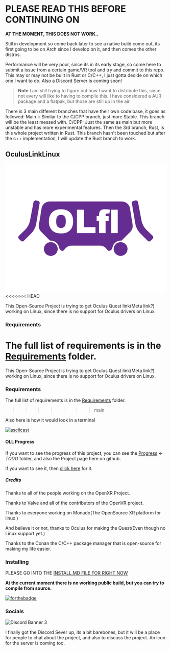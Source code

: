 # PLEASE READ THIS BEFORE CONTINUING ON

**AT THE MOMENT, THIS DOES NOT WORK..**

Still in development so come back later to see a native build come out, its first going to be on Arch since I develop on it, and then comes the other distros.

Performance will be very poor, since its in its early stage, so come here to submit a issue from a certain game/VR tool and try and commit to this repo.
This may or may not be built in Rust or C/C++, I just gotta decide on which one I want to do. Also a Discord Server is coming soon!

> **Note**
> I am still trying to figure out how I want to distribute this, since not every will like to having to compile this.
> I have considered a AUR package and a flatpak, but those are still up in the air.

There is 3 main different branches that have their own code base, it goes as followed: Main-> Similar to the C/CPP branch, just more Stable. This branch will be the least messed with. C/CPP: Just the same as main but more unstable and has more experimental features.
Then the 3rd branch, Rust, is this whole project written in Rust. This branch hasn't been touched but after the c++ implementation, I will update the Rust branch to work.

## OculusLinkLinux

![test](.github/IMAGES/OLfl-logo-5.png)
<<<<<<< HEAD

This Open-Source Project is trying to get Oculus Quest link(Meta link?) working on Linux, since there is no support for Oculus drivers on Linux.

### Requirements

The full list of requirements is in the [Requirements](Requirements.md) folder.
=======

This Open-Source Project is trying to get Oculus Quest link(Meta link?) working on Linux, since there is no support for Oculus drivers on Linux.

### Requirements

The full list of requirements is in the [Requirements](./INFO/Requirements.md) folder.
>>>>>>> main

Also here is how it would look in a terminal

[![asciicast](https://asciinema.org/a/gxRFWbot2RLA0afKFZtNfSy0k.svg)](https://asciinema.org/a/gxRFWbot2RLA0afKFZtNfSy0k)

#### OLL Progress

If you want to see the progress of this project, you can see the [Progress](./Progress.md) <-*TODO* folder, and also the Project page here on github.

If you want to see it, then [click here](https://github.com/MilkJug1/OculusLinkLinux/projects/3) for it.

##### Credits

Thanks to all of the people working on the OpenXR Project.

Thanks to Valve and all of the contributors of the OpenVR project.

Thanks to everyone working on Monado(The OpenSource XR platform for linux )

And believe it or not, thanks to Oculus for making the Quest(Even though no Linux support yet.)

Thanks to the Conan the C/C++ package manager that is open-source for making my life easier.

### Installing

PLEASE GO INTO THE [INSTALL.MD FILE FOR RIGHT NOW](./Install.md)

**At the current moment there is no working public build, but you can try to compile from source.**


[![forthebadge](https://forthebadge.com/images/badges/made-with-c-plus-plus.svg)](https://forthebadge.com)

### Socials

![Discord Banner 3](https://discordapp.com/api/guilds/936065347218448415/widget.png?style=banner3)

I finally got the Discord Sever up, its a bit barebones, but it will be a place for people to chat about the project, and also to discuss the project. An icon for the server is coming too.
